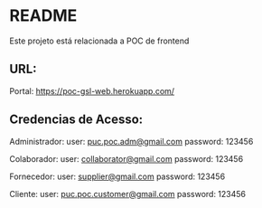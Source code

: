 # README

Este projeto está relacionada a POC de frontend

## URL: 
Portal: https://poc-gsl-web.herokuapp.com/


## Credencias de Acesso:

Administrador:
user: puc.poc.adm@gmail.com
password: 123456

Colaborador:
user: collaborator@gmail.com
password: 123456

Fornecedor:
user: supplier@gmail.com
password: 123456

Cliente:
user: puc.poc.customer@gmail.com
password: 123456